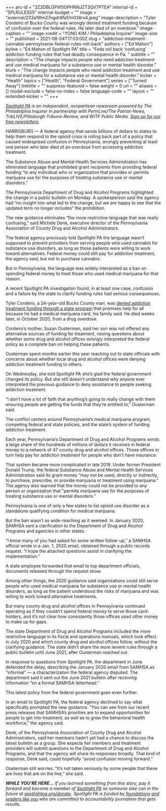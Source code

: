 +++
arc-id = "2Z2DBLGPW5GPHNNJZT3QV7PTEA"
internal-id = "SPLRULES05"
internal-budget = ""
image = "external/233a19hn27ngdr9fa51n038rx4.jpeg"
image-description = "Tyler Cordeiro of Bucks County was wrongly denied treatment funding because of confusion over the federal rules. He later died of an overdose."
image-caption = ""
image-credit = "YONG KIM / Philadelphia Inquirer"
image-size = ""
published = 2021-08-04T17:53:00Z
slug = "addiction-treatment-cannabis-pennsylvania-federal-rules-roll-back"
authors = ["Ed Mahon"]
byline = "Ed Mahon of Spotlight PA"
title = "Feds roll back ‘confusing’ addiction funding rules that had deadly consequence in Pa. "
subtitle = ""
description = "The change impacts people who need addiction treatment and use medical marijuana for a substance use or mental health disorder."
blurb = "The change impacts people who need addiction treatment and use medical marijuana for a substance use or mental health disorder."
kicker = "Health"
topics = ["Health", "Federal Government"]
series = ["Turned Away"]
linktitle = ""
suppress-featured = false
weight = 0
url = ""
aliases = []
modal-exclude = false
no-index = false
language-code = ""
layout = ""
extended-kicker = ""
+++

<a href="https://www.spotlightpa.org/"><i>Spotlight PA</i></a><i> is an independent, nonpartisan newsroom powered by The Philadelphia Inquirer in partnership with PennLive/The Patriot-News, TribLIVE/Pittsburgh Tribune-Review, and WITF Public Media. </i><a href="https://www.spotlightpa.org/newsletters"><i>Sign up for our free newsletters</i></a><i>.</i>

HARRISBURG — A federal agency that sends billions of dollars to states to help them respond to the opioid crisis is rolling back part of a policy that caused widespread confusion in Pennsylvania, wrongly preventing at least one person who later died of an overdose from accessing addiction treatment.

The Substance Abuse and Mental Health Services Administration has eliminated language that prohibited grant recipients from providing federal funding “to any individual who or organization that provides or permits marijuana use for the purposes of treating substance use or mental disorders.”

The Pennsylvania Department of Drug and Alcohol Programs highlighted the change in a public bulletin on Monday. A spokesperson said the agency had “no insight into what led to the change, but we are happy to see that the updated term no longer includes” the prohibition.

<script src="https://www.spotlightpa.org/embed.js" async></script><div data-spl-embed-version="1" data-spl-src="https://www.spotlightpa.org/embeds/newsletter/"></div>

The new guidance eliminates “the more restrictive language that was really confusing,” said Michele Denk, executive director of the Pennsylvania Association of County Drug and Alcohol Administrators.

The federal agency previously told Spotlight PA the language wasn’t supposed to prevent providers from serving people who used cannabis for substance use disorders, as long as those patients were willing to work toward alternatives. Federal money could still pay for addiction treatment, the agency said, but not to purchase cannabis.

But in Pennsylvania, the language was widely interpreted as a ban on spending federal money to treat those who used medical marijuana for that reason.

A recent Spotlight PA investigation found, in at least one case, confusion and a failure by the state to clarify funding rules had serious consequences.

Tyler Cordeiro, a 24-year-old Bucks County man, was <a href="https://www.spotlightpa.org/news/2021/06/pa-medical-marijuana-insurance-drug-treatment-confusion/">denied addiction treatment funding through a state program</a> that promises help for all because he had a medical marijuana card, his family said. He died weeks later, in October 2020, from a drug overdose.

Cordeiro’s mother, Susan Ousterman, said her son was not offered any alternative sources of funding for treatment, raising questions about whether some drug and alcohol offices wrongly interpreted the federal policy as a complete ban on helping these patients.

Ousterman spent months earlier this year reaching out to state officials with concerns about whether local drug and alcohol offices were denying addiction treatment funding to others.

On Wednesday, she told Spotlight PA she’s glad the federal government changed its policy. But she still doesn’t understand why anyone ever interpreted the previous guidance to deny assistance to people seeking addiction treatment.

“I don’t have a lot of faith that anything’s going to really change with them ensuring people are getting the funds that they’re entitled to,” Ousterman said.

The conflict centers around Pennsylvania’s medical marijuana program, competing federal and state policies, and the state’s system of funding addiction treatment.

Each year, Pennsylvania’s Department of Drug and Alcohol Programs sends a large share of the hundreds of millions of dollars it receives in federal money to a network of 47 county drug and alcohol offices. Those offices in turn help pay for addiction treatment for people who don’t have insurance.

That system became more complicated in late 2019. Under former President Donald Trump, the federal Substance Abuse and Mental Health Services Administration said its grant money “may not be used, directly or indirectly, to purchase, prescribe, or provide marijuana or treatment using marijuana.” The agency also warned that the money could not be provided to any person or organization that “permits marijuana use for the purposes of treating substance use or mental disorders.”

Pennsylvania is one of only a few states to list opioid use disorder as a standalone qualifying condition for medical marijuana.

But the ban wasn’t as wide-reaching as it seemed. In January 2020, SAMHSA sent a clarification to the Department of Drug and Alcohol Programs and agencies in other states.

“I know many of you had asked for some written follow-up,” a SAMHSA official wrote in a Jan. 1, 2020 email, obtained through a public records request. “I hope the attached questions assist in clarifying the implementation.”

A state employee forwarded that email to top department officials, documents released through the request show.

Among other things, the 2020 guidance said organizations could still serve people who used medical marijuana for substance use or mental health disorders, as long as the patient understood the risks of marijuana and was willing to work toward alternative treatments.

But many county drug and alcohol offices in Pennsylvania continued operating as if they couldn’t spend federal money to serve those card-holders, and it’s not clear how consistently those offices used other money to make up for gaps.

The state Department of Drug and Alcohol Programs included the more restrictive language in its fiscal and operations manuals, which took effect in July 2020 and which county drug and alcohol offices follow, without the clarifying guidance. The state didn’t share the more lenient rules through a public bulletin until June 2021, after Ousterman reached out.

In response to questions from Spotlight PA, the department in June defended the delay, describing the January 2020 email from SAMHSA as “informal” — a characterization the federal agency disputed. The department said it sent out the June 2021 bulletin after receiving information “on a formal SAMHSA letterhead.”

This latest policy from the federal government goes even further.

<script src="https://www.spotlightpa.org/embed.js" async></script><div data-spl-embed-version="1" data-spl-src="https://www.spotlightpa.org/embeds/donate/?teaser_text=If%20you%20learned%20something%20from%20this%20report%2C%20pay%20it%20forward%20and%20become%20a%20member%20of%20Spotlight%20PA%20so%20someone%20else%20can%20in%20the%20future."></div>

In an email to Spotlight PA, the federal agency declined to say what specifically prompted the new guidance. “You can see from our recent press releases that SAMHSA’s priorities are to expand opportunities for people to get into treatment, as well as to grow the behavioral health workforce,” the agency said.

Denk, of the Pennsylvania Association of County Drug and Alcohol Administrators, said her members hadn’t yet had a chance to discuss the latest bulletin as a group. She expects her members and treatment providers will submit questions to the Department of Drug and Alcohol Programs, and that the agency will share its responses broadly. That kind of response, Denk said, could hopefully “avoid confusion moving forward.”

Ousterman still worries. “It’s not taken seriously by some people that these are lives that are on the line,” she said.

<i><b>WHILE YOU’RE HERE...</b></i><i> If you learned something from this story, pay it forward and become a member of </i><a href="https://www.spotlightpa.org/"><i>Spotlight PA</i></a><i> so someone else can in the future at </i><a href="https://www.spotlightpa.org/donate"><i>spotlightpa.org/donate</i></a><i>. Spotlight PA is funded by</i><a href="https://www.spotlightpa.org/support"><i> foundations</i></a><i> </i><a href="https://www.spotlightpa.org/support"><i>and readers like you</i></a><i> who are committed to accountability journalism that gets results.</i>

